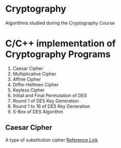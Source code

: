 # Cryptography
Algorithms studied during the Cryptography Course
# C/C++ implementation of Cryptography Programs 
1. Caesar Cipher
2. Multiplicative Cipher
3. Affine Cipher
4. Diffie-Hellmen Cipher
5. Keyless Cipher
6. Initial and Final Permutation of DES
7. Round 1 of DES Key Generation
8. Round 1 to 16 of DES Key Generation
9. S-Box of DES Algorithm

## Caesar Cipher
A type of substitution cipher 
[Reference Link](https://github.com/SourajitaDewasi/Cryptography/blob/main/Additive%20Cipher.c)
